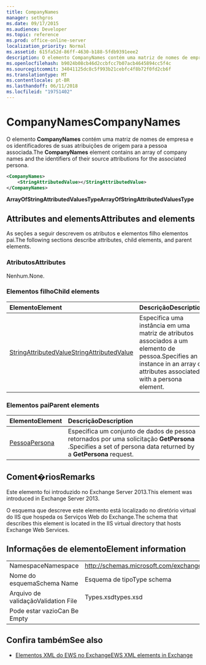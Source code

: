 ```yaml
---
title: CompanyNames
manager: sethgros
ms.date: 09/17/2015
ms.audience: Developer
ms.topic: reference
ms.prod: office-online-server
localization_priority: Normal
ms.assetid: 615fa52d-86ff-4630-b188-5fdb9391eee2
description: O elemento CompanyNames contém uma matriz de nomes de empresa e os identificadores de suas atribuições de origem para a pessoa associada.
ms.openlocfilehash: b9024b08cb46d2ccbfcc7b07acb4645894cc5f4c
ms.sourcegitcommit: 34041125dc8c5f993b21cebfc4f8b72f0fd2cb6f
ms.translationtype: MT
ms.contentlocale: pt-BR
ms.lasthandoff: 06/11/2018
ms.locfileid: "19751402"
---
```

# <a name="companynames"></a><span data-ttu-id="4de1c-103">CompanyNames</span><span class="sxs-lookup"><span data-stu-id="4de1c-103">CompanyNames</span></span>

<span data-ttu-id="4de1c-104">O elemento **CompanyNames** contém uma matriz de nomes de empresa e os identificadores de suas atribuições de origem para a pessoa associada.</span><span class="sxs-lookup"><span data-stu-id="4de1c-104">The **CompanyNames** element contains an array of company names and the identifiers of their source attributions for the associated persona.</span></span> 
  
```XML
<CompanyNames>
    <StringAttributedValue></StringAttributedValue>
</CompanyNames>
```

 <span data-ttu-id="4de1c-105">**ArrayOfStringAttributedValuesType**</span><span class="sxs-lookup"><span data-stu-id="4de1c-105">**ArrayOfStringAttributedValuesType**</span></span>
## <a name="attributes-and-elements"></a><span data-ttu-id="4de1c-106">Attributes and elements</span><span class="sxs-lookup"><span data-stu-id="4de1c-106">Attributes and elements</span></span>

<span data-ttu-id="4de1c-107">As seções a seguir descrevem os atributos e elementos filho elementos pai.</span><span class="sxs-lookup"><span data-stu-id="4de1c-107">The following sections describe attributes, child elements, and parent elements.</span></span>
  
### <a name="attributes"></a><span data-ttu-id="4de1c-108">Atributos</span><span class="sxs-lookup"><span data-stu-id="4de1c-108">Attributes</span></span>

<span data-ttu-id="4de1c-109">Nenhum.</span><span class="sxs-lookup"><span data-stu-id="4de1c-109">None.</span></span>
  
### <a name="child-elements"></a><span data-ttu-id="4de1c-110">Elementos filho</span><span class="sxs-lookup"><span data-stu-id="4de1c-110">Child elements</span></span>

|<span data-ttu-id="4de1c-111">**Elemento**</span><span class="sxs-lookup"><span data-stu-id="4de1c-111">**Element**</span></span>|<span data-ttu-id="4de1c-112">**Descrição**</span><span class="sxs-lookup"><span data-stu-id="4de1c-112">**Description**</span></span>|
|:-----|:-----|
|[<span data-ttu-id="4de1c-113">StringAttributedValue</span><span class="sxs-lookup"><span data-stu-id="4de1c-113">StringAttributedValue</span></span>](stringattributedvalue.md) <br/> |<span data-ttu-id="4de1c-114">Especifica uma instância em uma matriz de atributos associados a um elemento de pessoa.</span><span class="sxs-lookup"><span data-stu-id="4de1c-114">Specifies an instance in an array of attributes associated with a persona element.</span></span>  <br/> |
   
### <a name="parent-elements"></a><span data-ttu-id="4de1c-115">Elementos pai</span><span class="sxs-lookup"><span data-stu-id="4de1c-115">Parent elements</span></span>

|<span data-ttu-id="4de1c-116">**Elemento**</span><span class="sxs-lookup"><span data-stu-id="4de1c-116">**Element**</span></span>|<span data-ttu-id="4de1c-117">**Descrição**</span><span class="sxs-lookup"><span data-stu-id="4de1c-117">**Description**</span></span>|
|:-----|:-----|
|[<span data-ttu-id="4de1c-118">Pessoa</span><span class="sxs-lookup"><span data-stu-id="4de1c-118">Persona</span></span>](persona.md) <br/> |<span data-ttu-id="4de1c-119">Especifica um conjunto de dados de pessoa retornados por uma solicitação **GetPersona** .</span><span class="sxs-lookup"><span data-stu-id="4de1c-119">Specifies a set of persona data returned by a **GetPersona** request.</span></span>  <br/> |
   
## <a name="remarks"></a><span data-ttu-id="4de1c-120">Coment�rios</span><span class="sxs-lookup"><span data-stu-id="4de1c-120">Remarks</span></span>

<span data-ttu-id="4de1c-121">Este elemento foi introduzido no Exchange Server 2013.</span><span class="sxs-lookup"><span data-stu-id="4de1c-121">This element was introduced in Exchange Server 2013.</span></span>
  
<span data-ttu-id="4de1c-122">O esquema que descreve este elemento está localizado no diretório virtual do IIS que hospeda os Serviços Web do Exchange.</span><span class="sxs-lookup"><span data-stu-id="4de1c-122">The schema that describes this element is located in the IIS virtual directory that hosts Exchange Web Services.</span></span>
  
## <a name="element-information"></a><span data-ttu-id="4de1c-123">Informações de elemento</span><span class="sxs-lookup"><span data-stu-id="4de1c-123">Element information</span></span>

|||
|:-----|:-----|
|<span data-ttu-id="4de1c-124">Namespace</span><span class="sxs-lookup"><span data-stu-id="4de1c-124">Namespace</span></span>  <br/> |http://schemas.microsoft.com/exchange/services/2006/types  <br/> |
|<span data-ttu-id="4de1c-125">Nome do esquema</span><span class="sxs-lookup"><span data-stu-id="4de1c-125">Schema Name</span></span>  <br/> |<span data-ttu-id="4de1c-126">Esquema de tipo</span><span class="sxs-lookup"><span data-stu-id="4de1c-126">Type schema</span></span>  <br/> |
|<span data-ttu-id="4de1c-127">Arquivo de validação</span><span class="sxs-lookup"><span data-stu-id="4de1c-127">Validation File</span></span>  <br/> |<span data-ttu-id="4de1c-128">Types.xsd</span><span class="sxs-lookup"><span data-stu-id="4de1c-128">types.xsd</span></span>  <br/> |
|<span data-ttu-id="4de1c-129">Pode estar vazio</span><span class="sxs-lookup"><span data-stu-id="4de1c-129">Can Be Empty</span></span>  <br/> ||
   
## <a name="see-also"></a><span data-ttu-id="4de1c-130">Confira também</span><span class="sxs-lookup"><span data-stu-id="4de1c-130">See also</span></span>



- [<span data-ttu-id="4de1c-131">Elementos XML do EWS no Exchange</span><span class="sxs-lookup"><span data-stu-id="4de1c-131">EWS XML elements in Exchange</span></span>](ews-xml-elements-in-exchange.md)


